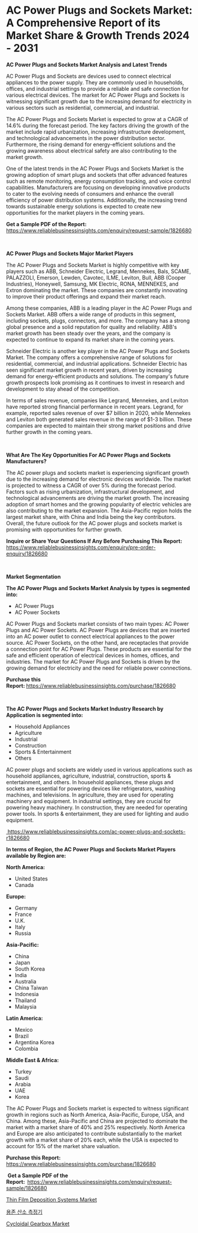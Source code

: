 <p><h1>AC Power Plugs and Sockets Market: A Comprehensive Report of its Market Share & Growth Trends 2024 - 2031</h1></p><p><strong>AC Power Plugs and Sockets Market Analysis and Latest Trends</strong></p>
<p><p>AC Power Plugs and Sockets are devices used to connect electrical appliances to the power supply. They are commonly used in households, offices, and industrial settings to provide a reliable and safe connection for various electrical devices. The market for AC Power Plugs and Sockets is witnessing significant growth due to the increasing demand for electricity in various sectors such as residential, commercial, and industrial.</p><p>The AC Power Plugs and Sockets Market is expected to grow at a CAGR of 14.6% during the forecast period. The key factors driving the growth of the market include rapid urbanization, increasing infrastructure development, and technological advancements in the power distribution sector. Furthermore, the rising demand for energy-efficient solutions and the growing awareness about electrical safety are also contributing to the market growth.</p><p>One of the latest trends in the AC Power Plugs and Sockets Market is the growing adoption of smart plugs and sockets that offer advanced features such as remote monitoring, energy consumption tracking, and voice control capabilities. Manufacturers are focusing on developing innovative products to cater to the evolving needs of consumers and enhance the overall efficiency of power distribution systems. Additionally, the increasing trend towards sustainable energy solutions is expected to create new opportunities for the market players in the coming years.</p></p>
<p><strong>Get a Sample PDF of the Report:&nbsp;</strong> <a href="https://www.reliablebusinessinsights.com/enquiry/request-sample/1826680">https://www.reliablebusinessinsights.com/enquiry/request-sample/1826680</a></p>
<p>&nbsp;</p>
<p><strong>AC Power Plugs and Sockets Major Market Players</strong></p>
<p><p>The AC Power Plugs and Sockets Market is highly competitive with key players such as ABB, Schneider Electric, Legrand, Mennekes, Bals, SCAME, PALAZZOLI, Emerson, Lewden, Cavotec, ILME, Leviton, Bull, ABB (Cooper Industries), Honeywell, Samsung, MK Electric, RONA, MENNEKES, and Extron dominating the market. These companies are constantly innovating to improve their product offerings and expand their market reach.</p><p>Among these companies, ABB is a leading player in the AC Power Plugs and Sockets Market. ABB offers a wide range of products in this segment, including sockets, plugs, connectors, and more. The company has a strong global presence and a solid reputation for quality and reliability. ABB's market growth has been steady over the years, and the company is expected to continue to expand its market share in the coming years.</p><p>Schneider Electric is another key player in the AC Power Plugs and Sockets Market. The company offers a comprehensive range of solutions for residential, commercial, and industrial applications. Schneider Electric has seen significant market growth in recent years, driven by increasing demand for energy-efficient products and solutions. The company's future growth prospects look promising as it continues to invest in research and development to stay ahead of the competition.</p><p>In terms of sales revenue, companies like Legrand, Mennekes, and Leviton have reported strong financial performance in recent years. Legrand, for example, reported sales revenue of over $7 billion in 2020, while Mennekes and Leviton both generated sales revenue in the range of $1-3 billion. These companies are expected to maintain their strong market positions and drive further growth in the coming years.</p></p>
<p>&nbsp;</p>
<p><strong>What Are The Key Opportunities For AC Power Plugs and Sockets Manufacturers?</strong></p>
<p><p>The AC power plugs and sockets market is experiencing significant growth due to the increasing demand for electronic devices worldwide. The market is projected to witness a CAGR of over 5% during the forecast period. Factors such as rising urbanization, infrastructural development, and technological advancements are driving the market growth. The increasing adoption of smart homes and the growing popularity of electric vehicles are also contributing to the market expansion. The Asia-Pacific region holds the largest market share, with China and India being the key contributors. Overall, the future outlook for the AC power plugs and sockets market is promising with opportunities for further growth.</p></p>
<p><strong>Inquire or Share Your Questions If Any Before Purchasing This Report:</strong> <a href="https://www.reliablebusinessinsights.com/enquiry/pre-order-enquiry/1826680">https://www.reliablebusinessinsights.com/enquiry/pre-order-enquiry/1826680</a></p>
<p>&nbsp;</p>
<p><strong>Market Segmentation</strong></p>
<p><strong>The AC Power Plugs and Sockets Market Analysis by types is segmented into:</strong></p>
<p><ul><li>AC Power Plugs</li><li>AC Power Sockets</li></ul></p>
<p><p>AC Power Plugs and Sockets market consists of two main types: AC Power Plugs and AC Power Sockets. AC Power Plugs are devices that are inserted into an AC power outlet to connect electrical appliances to the power source. AC Power Sockets, on the other hand, are receptacles that provide a connection point for AC Power Plugs. These products are essential for the safe and efficient operation of electrical devices in homes, offices, and industries. The market for AC Power Plugs and Sockets is driven by the growing demand for electricity and the need for reliable power connections.</p></p>
<p><strong>Purchase this Report:&nbsp;</strong><a href="https://www.reliablebusinessinsights.com/purchase/1826680">https://www.reliablebusinessinsights.com/purchase/1826680</a></p>
<p>&nbsp;</p>
<p><strong>The AC Power Plugs and Sockets Market Industry Research by Application is segmented into:</strong></p>
<p><ul><li>Household Appliances</li><li>Agriculture</li><li>Industrial</li><li>Construction</li><li>Sports & Entertainment</li><li>Others</li></ul></p>
<p><p>AC power plugs and sockets are widely used in various applications such as household appliances, agriculture, industrial, construction, sports & entertainment, and others. In household appliances, these plugs and sockets are essential for powering devices like refrigerators, washing machines, and televisions. In agriculture, they are used for operating machinery and equipment. In industrial settings, they are crucial for powering heavy machinery. In construction, they are needed for operating power tools. In sports & entertainment, they are used for lighting and audio equipment.</p></p>
<p><a href="https://www.reliablebusinessinsights.com/ac-power-plugs-and-sockets-r1826680">&nbsp;https://www.reliablebusinessinsights.com/ac-power-plugs-and-sockets-r1826680</a></p>
<p><strong>In terms of Region, the AC Power Plugs and Sockets Market Players available by Region are:</strong></p>
<p>
    <p> <strong> North America: </strong>
        <ul>
            <li>United States</li>
            <li>Canada</li>
        </ul>
        </p> 
    <p> <strong> Europe: </strong>
        <ul>
            <li>Germany</li>
            <li>France</li>
            <li>U.K.</li>
            <li>Italy</li>
            <li>Russia</li>
        </ul>
        </p> 
    <p> <strong> Asia-Pacific: </strong>
        <ul>
            <li>China</li>
            <li>Japan</li>
            <li>South Korea</li>
            <li>India</li>
            <li>Australia</li>
            <li>China Taiwan</li>
            <li>Indonesia</li>
            <li>Thailand</li>
            <li>Malaysia</li>
        </ul>
        </p> 
    <p> <strong> Latin America: </strong>
        <ul>
            <li>Mexico</li>
            <li>Brazil</li>
            <li>Argentina Korea</li>
            <li>Colombia</li>
        </ul>
        </p> 
    <p> <strong> Middle East & Africa: </strong>
        <ul>
            <li>Turkey</li>
            <li>Saudi</li>
            <li>Arabia</li>
            <li>UAE</li>
            <li>Korea</li>
        </ul>
    </p>
    </p>
<p><p>The AC Power Plugs and Sockets market is expected to witness significant growth in regions such as North America, Asia-Pacific, Europe, USA, and China. Among these, Asia-Pacific and China are projected to dominate the market with a market share of 40% and 25% respectively. North America and Europe are also anticipated to contribute substantially to the market growth with a market share of 20% each, while the USA is expected to account for 15% of the market share valuation.</p></p>
<p><strong>Purchase this Report: </strong><a href="https://www.reliablebusinessinsights.com/purchase/1826680">https://www.reliablebusinessinsights.com/purchase/1826680</a></p>
<p>&nbsp;<strong>Get a Sample PDF of the Report:&nbsp;&nbsp;</strong><a href="https://www.reliablebusinessinsights.com/enquiry/request-sample/1826680">https://www.reliablebusinessinsights.com/enquiry/request-sample/1826680</a></p>
<p><strong></strong></p>
<p><p><a href="https://github.com/nicholepatriciadoylenwnrjr0/Market-Research-Report-List-3/blob/main/thin-film-deposition-systems-market.md">Thin Film Deposition Systems Market</a></p><p><a href="https://github.com/marufmohassin05/Market-Research-Report-List-1/blob/main/3584315167132.md">용존 산소 측정기</a></p><p><a href="https://github.com/ayamgoreng5458/Market-Research-Report-List-1/blob/main/cycloidal-gearbox-market.md">Cycloidal Gearbox Market</a></p></p>
